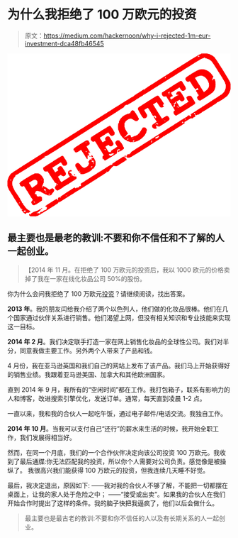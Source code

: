 # 为什么我拒绝了 100 万欧元的投资

> 原文：<https://medium.com/hackernoon/why-i-rejected-1m-eur-investment-dca48fb46545>

![](img/7bf167985204e86a2de2868c0f7025b6.png)

## 最主要也是最老的教训:不要和你不信任和不了解的人一起创业。

> 【2014 年 11 月。在拒绝了 100 万欧元的投资后，我以 1000 欧元的价格卖掉了我在一家在线化妆品公司 50%的股份。

你为什么会问我拒绝了 100 万欧元[投资](https://hackernoon.com/tagged/investment)？请继续阅读，找出答案。

**2013 年**。我的朋友闫给我介绍了两个以色列人，他们做的化妆品很棒。他们在几个国家通过伙伴关系进行销售。他们渴望上网，但没有相关知识和专业技能来实现这一目标。

**2014 年 2 月**。我们决定联手打造一家在网上销售化妆品的全球性公司。我们对半分，同意我做主要工作。另外两个人带来了产品和钱。

4 月份，我在亚马逊英国和我们自己的网站上发布了该产品。我们马上开始获得好的销售业绩。我跟着亚马逊美国、加拿大和其他欧洲国家。

直到 2014 年 9 月，我所有的“空闲时间”都在工作。我打包箱子，联系有影响力的人和博客，改进搜索引擎优化，发送订单。通常，每天直到凌晨 1-2 点。

一直以来，我和我的合伙人一起吃午饭，通过电子邮件/电话交流。我独自工作。

**2014 年 10 月**。当我可以支付自己“还行”的薪水来生活的时候，我开始全职工作，我们发展得相当好。

然而，在同一个月底，我们的一个合作伙伴决定向该公司投资 100 万欧元。我收到了最后通牒:你无法匹配我的投资，所以你个人需要对公司负责。感觉像是被操纵了。
我很高兴我们能获得 100 万欧元的投资，但我连续几天睡不好觉。

最后，我决定退出，原因如下:
——我对我的合伙人不够了解，不能把一切都摆在桌面上，让我的家人处于危险之中；
——“接受或出卖”。如果我的合伙人在我们开始合作时提出了这样的条件。我的脑子快把我逼疯了，他们以后会做什么。

> 最主要也是最古老的教训:不要和你不信任的人以及有长期关系的人一起创业。